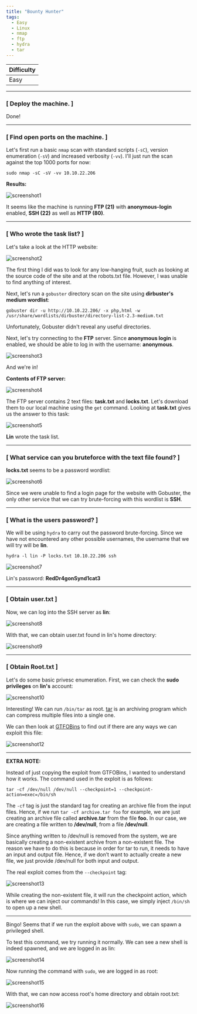 ```yaml
---
title: "Bounty Hunter"
tags:
  - Easy
  - Linux
  - nmap
  - ftp
  - hydra
  - tar
---
```


| Difficulty |
| ---------- |
|   Easy     |

---

### [ Deploy the machine. ]

Done!

---

### [ Find open ports on the machine. ]

Let's first run a basic `nmap` scan with standard scripts (`-sC`), version enumeration (`-sV`) and increased verbosity (`-vv`). I'll just run the scan against the top 1000 ports for now:

```
sudo nmap -sC -sV -vv 10.10.22.206
```

**Results:**

![screenshot1](../assets/images/bounty_hunter/screenshot1.png)

It seems like the machine is running **FTP (21)** with **anonymous-login** enabled, **SSH (22)** as well as **HTTP (80)**.

---

### [ Who wrote the task list? ]

Let's take a look at the HTTP website:

![screenshot2](../assets/images/bounty_hunter/screenshot2.png)

The first thing I did was to look for any low-hanging fruit, such as looking at the source code of the site and at the robots.txt file. However, I was unable to find anything of interest.

Next, let's run a `gobuster` directory scan on the site using **dirbuster's medium wordlist**:

```
gobuster dir -u http://10.10.22.206/ -x php,html -w /usr/share/wordlists/dirbuster/directory-list-2.3-medium.txt
```

Unfortunately, Gobuster didn't reveal any useful directories.

Next, let's try connecting to the **FTP** server. Since **anonymous login** is enabled, we should be able to log in with the username: **anonymous**.

![screenshot3](../assets/images/bounty_hunter/screenshot3.png)

And we're in!

**Contents of FTP server:**

![screenshot4](../assets/images/bounty_hunter/screenshot4.png)

The FTP server contains 2 text files: **task.txt** and **locks.txt**. Let's download them to our local machine using the `get` command. Looking at **task.txt** gives us the answer to this task:

![screenshot5](../assets/images/bounty_hunter/screenshot5.png)

**Lin** wrote the task list.

---

### [ What service can you bruteforce with the text file found? ]

**locks.txt** seems to be a password wordlist:

![screenshot6](../assets/images/bounty_hunter/screenshot6.png)

 Since we were unable to find a login page for the website with Gobuster, the only other service that we can try brute-forcing with this wordlist is **SSH**.

---

### [ What is the users password? ]

We will be using `hydra` to carry out the password brute-forcing. Since we have not encountered any other possible usernames, the username that we will try will be **lin**.

```
hydra -l lin -P locks.txt 10.10.22.206 ssh
```

![screenshot7](../assets/images/bounty_hunter/screenshot7.png)

Lin's password: **RedDr4gonSynd1cat3**

---

### [ Obtain user.txt ]

Now, we can log into the SSH server as **lin**:

![screenshot8](../assets/images/bounty_hunter/screenshot8.png)

With that, we can obtain user.txt found in lin's home directory:

![screenshot9](../assets/images/bounty_hunter/screenshot9.png)

---

### [ Obtain Root.txt ]

Let's do some basic privesc enumeration. First, we can check the **sudo privileges** on **lin's** account:

![screenshot10](../assets/images/bounty_hunter/screenshot10.png)

Interesting! We can run `/bin/tar` as root. [tar](https://man7.org/linux/man-pages/man1/tar.1.html) is an archiving program which can compress multiple files into a single one.

We can then look at [GTFOBins](https://gtfobins.github.io/gtfobins/tar/) to find out if there are any ways we can exploit this file:

![screenshot12](../assets/images/bounty_hunter/screenshot12.png)

---

**EXTRA NOTE:**

Instead of just copying the exploit from GTFOBins, I wanted to understand how it works. The command used in the exploit is as follows:

```
tar -cf /dev/null /dev/null --checkpoint=1 --checkpoint-action=exec=/bin/sh
```

The `-cf` tag is just the standard tag for creating an archive file from the input files. Hence, if we run `tar -cf archive.tar foo` for example, we are just creating an archive file called **archive.tar** from the file **foo.** In our case, we are creating a file written to **/dev/null**, from a file **/dev/null**. 

Since anything written to /dev/null is removed from the system, we are basically creating a non-existent archive from a non-existent file. The reason we have to do this is because in order for tar to run, it needs to have an input and output file. Hence, if we don’t want to actually create a new file, we just provide /dev/null for both input and output.

The real exploit comes from the `--checkpoint` tag: 

![screenshot13](../assets/images/bounty_hunter/screenshot13.png)

While creating the non-existent file, it will run the checkpoint action, which is where we can inject our commands! In this case, we simply inject `/bin/sh` to open up a new shell.

---

Bingo! Seems that if we run the exploit above with `sudo`, we can spawn a privileged shell.

To test this command, we try running it normally. We can see a new shell is indeed spawned, and we are logged in as lin:

![screenshot14](../assets/images/bounty_hunter/screenshot14.png)

Now running the command with `sudo`, we are logged in as root:

![screenshot15](../assets/images/bounty_hunter/screenshot15.png)

With that, we can now access root's home directory and obtain root.txt:

![screenshot16](../assets/images/bounty_hunter/screenshot16.png)

